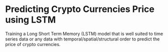 # Predicting Crypto Currencies Price using LSTM
Training a Long Short Term Memory (LSTM) model that is well suited to time series data or any data with temporal/spatial/structural order to predict the price of crypto currencies.
